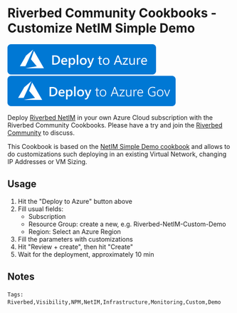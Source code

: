 # Riverbed Community Cookbooks - Customize NetIM Simple Demo

[![Deploy to Azure](https://raw.githubusercontent.com/Azure/azure-quickstart-templates/master/1-CONTRIBUTION-GUIDE/images/deploytoazure.svg?sanitize=true)](https://portal.azure.com/#create/Microsoft.Template/uri/https%3A%2F%2Fraw.githubusercontent.com%2Friverbed%2FRiverbed-Community-Toolkit%2Fmaster%2FNetIM%2FAzure-Cloud-Cookbooks%2F101-netim-simple-demo%2Fnestedtemplates%2Friverbed-community-toolkit%2Fnetim-simple%2Fazuredeploy.json) [![Deploy to Azure Gov](https://raw.githubusercontent.com/Azure/azure-quickstart-templates/master/1-CONTRIBUTION-GUIDE/images/deploytoazuregov.svg?sanitize=true)](https://portal.azure.us/#create/Microsoft.Template/uri/https%3A%2F%2Fraw.githubusercontent.com%2Friverbed%2FRiverbed-Community-Toolkit%2Fmaster%2FNetIM%2FAzure-Cloud-Cookbooks%2F101-netim-simple-demo%2Fnestedtemplates%2Friverbed-community-toolkit%2Fnetim-simple%2Fazuredeploy.json)

Deploy [Riverbed NetIM](https://www.riverbed.com/products/npm/netim.html) in your own Azure Cloud subscription with the Riverbed Community Cookbooks.
Please have a try and join the [Riverbed Community](https://community.riverbed.com/) to discuss.

This Cookbook is based on the [NetIM Simple Demo cookbook](../101-netim-simple-demo) and allows to do customizations such deploying in an existing Virtual Network, changing IP Addresses or VM Sizing.

## Usage

1. Hit the "Deploy to Azure" button above
2. Fill usual fields:
    - Subscription
    - Resource Group: create a new, e.g. Riverbed-NetIM-Custom-Demo
    - Region: Select an Azure Region
3. Fill the parameters with customizations
4. Hit "Review + create", then hit "Create"
5. Wait for the deployment, approximately 10 min

## Notes

`Tags: Riverbed,Visibility,NPM,NetIM,Infrastructure,Monitoring,Custom,Demo`
